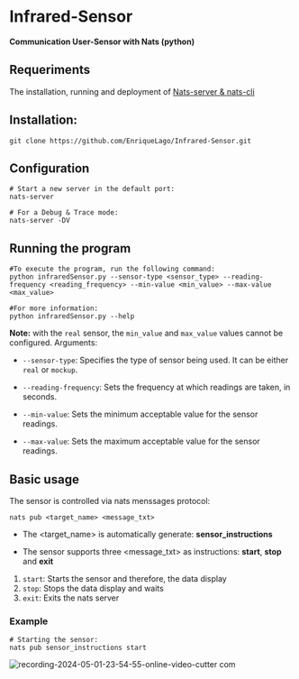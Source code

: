# Infrared-Sensor
**Communication User-Sensor with Nats (python)**

## Requeriments
The installation, running and deployment of [Nats-server & nats-cli](https://github.com/nats-io)

## Installation:
`git clone https://github.com/EnriqueLago/Infrared-Sensor.git`

## Configuration
```
# Start a new server in the default port:
nats-server

# For a Debug & Trace mode:
nats-server -DV
```
## Running the program
```
#To execute the program, run the following command:
python infraredSensor.py --sensor-type <sensor_type> --reading-frequency <reading_frequency> --min-value <min_value> --max-value <max_value>

#For more information:
python infraredSensor.py --help
```
**Note:** with the `real` sensor, the `min_value` and `max_value` values cannot be configured.
Arguments:
- `--sensor-type`: Specifies the type of sensor being used. It can be either `real` or `mockup`.
* `--reading-frequency`: Sets the frequency at which readings are taken, in seconds.
+ `--min-value`: Sets the minimum acceptable value for the sensor readings.
- `--max-value`: Sets the maximum acceptable value for the sensor readings.

## Basic usage
The sensor is controlled via nats menssages protocol: 

`nats pub <target_name> <message_txt>`

- The <target_name> is automatically generate: **sensor_instructions**
* The sensor supports three <message_txt> as instructions: **start**, **stop** and **exit**
1. `start`: Starts the sensor and therefore, the data display
2. `stop`: Stops the data display and waits
3. `exit`: Exits the nats server

### Example
```
# Starting the sensor:
nats pub sensor_instructions start
```
![recording-2024-05-01-23-54-55-_online-video-cutter com_](https://github.com/EnriqueLago/Infrared-Sensor/assets/168533662/c58781db-8575-4862-871a-f072777becf7)
